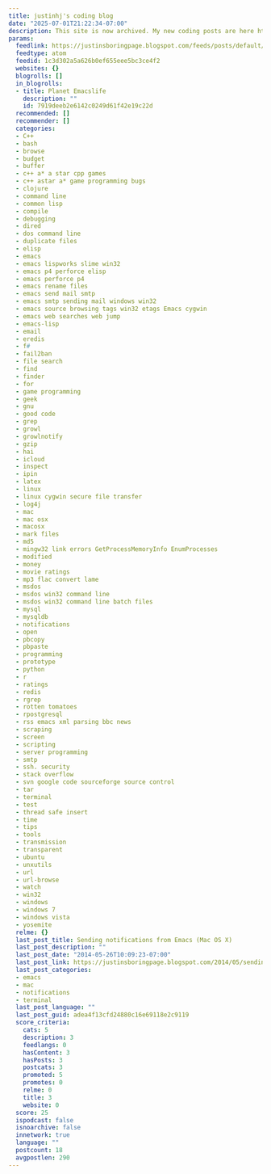 ```yaml
---
title: justinhj's coding blog
date: "2025-07-01T21:22:34-07:00"
description: This site is now archived. My new coding posts are here http://justinhj.github.io
params:
  feedlink: https://justinsboringpage.blogspot.com/feeds/posts/default/-/emacs
  feedtype: atom
  feedid: 1c3d302a5a626b0ef655eee5bc3ce4f2
  websites: {}
  blogrolls: []
  in_blogrolls:
  - title: Planet Emacslife
    description: ""
    id: 7919deeb2e6142c0249d61f42e19c22d
  recommended: []
  recommender: []
  categories:
  - C++
  - bash
  - browse
  - budget
  - buffer
  - c++ a* a star cpp games
  - c++ astar a* game programming bugs
  - clojure
  - command line
  - common lisp
  - compile
  - debugging
  - dired
  - dos command line
  - duplicate files
  - elisp
  - emacs
  - emacs lispworks slime win32
  - emacs p4 perforce elisp
  - emacs perforce p4
  - emacs rename files
  - emacs send mail smtp
  - emacs smtp sending mail windows win32
  - emacs source browsing tags win32 etags Emacs cygwin
  - emacs web searches web jump
  - emacs-lisp
  - email
  - eredis
  - f#
  - fail2ban
  - file search
  - find
  - finder
  - for
  - game programming
  - geek
  - gnu
  - good code
  - grep
  - growl
  - growlnotify
  - gzip
  - hai
  - icloud
  - inspect
  - ipin
  - latex
  - linux
  - linux cygwin secure file transfer
  - log4j
  - mac
  - mac osx
  - macosx
  - mark files
  - md5
  - mingw32 link errors GetProcessMemoryInfo EnumProcesses
  - modified
  - money
  - movie ratings
  - mp3 flac convert lame
  - msdos
  - msdos win32 command line
  - msdos win32 command line batch files
  - mysql
  - mysqldb
  - notifications
  - open
  - pbcopy
  - pbpaste
  - programming
  - prototype
  - python
  - r
  - ratings
  - redis
  - rgrep
  - rotten tomatoes
  - rpostgresql
  - rss emacs xml parsing bbc news
  - scraping
  - screen
  - scripting
  - server programming
  - smtp
  - ssh. security
  - stack overflow
  - svn google code sourceforge source control
  - tar
  - terminal
  - test
  - thread safe insert
  - time
  - tips
  - tools
  - transmission
  - transparent
  - ubuntu
  - unxutils
  - url
  - url-browse
  - watch
  - win32
  - windows
  - windows 7
  - windows vista
  - yosemite
  relme: {}
  last_post_title: Sending notifications from Emacs (Mac OS X)
  last_post_description: ""
  last_post_date: "2014-05-26T10:09:23-07:00"
  last_post_link: https://justinsboringpage.blogspot.com/2014/05/sending-notifications-from-emacs.html
  last_post_categories:
  - emacs
  - mac
  - notifications
  - terminal
  last_post_language: ""
  last_post_guid: adea4f13cfd24880c16e69118e2c9119
  score_criteria:
    cats: 5
    description: 3
    feedlangs: 0
    hasContent: 3
    hasPosts: 3
    postcats: 3
    promoted: 5
    promotes: 0
    relme: 0
    title: 3
    website: 0
  score: 25
  ispodcast: false
  isnoarchive: false
  innetwork: true
  language: ""
  postcount: 18
  avgpostlen: 290
---
```

